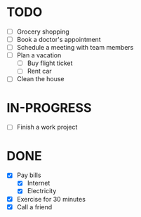 # TODO

- [ ] Grocery shopping
- [ ] Book a doctor's appointment
- [ ] Schedule a meeting with team members
- [ ] Plan a vacation
  - [ ] Buy flight ticket
  - [ ] Rent car
- [ ] Clean the house

# IN-PROGRESS

- [ ] Finish a work project

# DONE

- [x] Pay bills
  - [x] Internet
  - [x] Electricity
- [x] Exercise for 30 minutes
- [x] Call a friend
